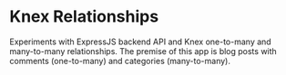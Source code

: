# Knex Relationships

Experiments with ExpressJS backend API and Knex one-to-many and many-to-many relationships. The premise of this app is blog posts with comments (one-to-many) and categories (many-to-many).

